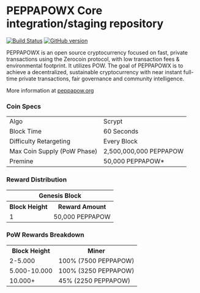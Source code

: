 PEPPAPOWX Core integration/staging repository
=====================================

[![Build Status](https://travis-ci.org/PEPPAPOWX-Project/PEPPAPOWX.svg?branch=master)](https://travis-ci.org/PEPPAPOWX-Project/PEPPAPOWX) [![GitHub version](https://badge.fury.io/gh/PEPPAPOWX-Project%2FPEPPAPOWX.svg)](https://badge.fury.io/gh/PEPPAPOWX-Project%2FPEPPAPOWX)

PEPPAPOWX is an open source cryptocurrency focused on fast, private transactions using the Zerocoin protocol, with low transaction fees & environmental footprint.  It utilizes POW.
The goal of PEPPAPOWX is to achieve a decentralized, sustainable cryptocurrency with near instant full-time private transactions, fair governance and community intelligence.

More information at [peppapow.org](http://www.peppapow.com)

### Coin Specs
<table>
<tr><td>Algo</td><td>Scrypt</td></tr>
<tr><td>Block Time</td><td>60 Seconds</td></tr>
<tr><td>Difficulty Retargeting</td><td>Every Block</td></tr>
<tr><td>Max Coin Supply (PoW Phase)</td><td>2,500,000,000 PEPPAPOW</td></tr>
<tr><td>Premine</td><td>50,000 PEPPAPOW*</td></tr>
</table>

### Reward Distribution

<table>
<th colspan=4>Genesis Block</th>
<tr><th>Block Height</th><th>Reward Amount</th></tr>
<tr><td>1</td><td>50,000 PEPPAPOW</td></tr>
</table>

### PoW Rewards Breakdown

<table>
<th>Block Height</th><th>Miner</th>
<tr><td>2-5.000</td><td>100% (7500 PEPPAPOW)</td></tr>
<tr><td>5.000-10.000</td><td>100% (3250 PEPPAPOW)</td></tr>
<tr><td>10.000+</td><td>45% (2250 PEPPAPOW)</td></tr>
</table>

</table>
